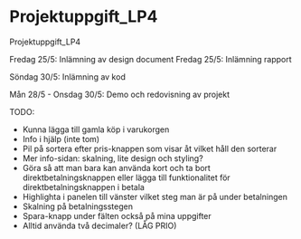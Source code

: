 # Projektuppgift_LP4
Projektuppgift_LP4

Fredag 25/5: Inlämning av design document
Fredag 25/5: Inlämning rapport

Söndag 30/5: Inlämning av kod

Mån 28/5 - Onsdag 30/5: Demo och redovisning av projekt

TODO:
- Kunna lägga till gamla köp i varukorgen
- Info i hjälp (inte tom)
- Pil på sortera efter pris-knappen som visar åt vilket håll den sorterar
- Mer info-sidan: skalning, lite design och styling?
- Göra så att man bara kan använda kort och ta bort direktbetalningsknappen eller lägga till funktionalitet för direktbetalningsknappen i betala
- Highlighta i panelen till vänster vilket steg man är på under betalningen
- Skalning på betalningsstegen
- Spara-knapp under fälten också på mina uppgifter
- Alltid använda två decimaler? (LÅG PRIO)